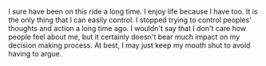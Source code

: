 



I sure have been on this ride a long time. I enjoy life because I have too. It is the only thing that I can easily control.
I stopped trying to control peoples' thoughts and action a long time ago. I wouldn't say that I don't care how people feel about me,
but it certainly doesn't bear much impact on my decision making process. At best, I may just keep my mouth shut to avoid having to 
argue.
